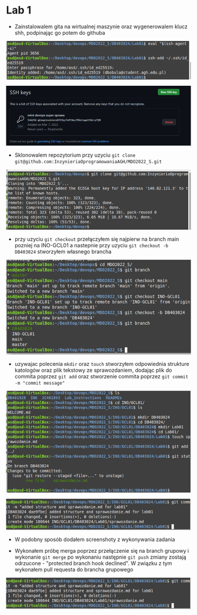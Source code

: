 # Lab 1

- Zainstalowalem gita na wirtualnej maszynie oraz wygenerowalem klucz shh, podpinając go potem do githuba

![](VirtualBoxVM_U7DHpX7lYo.png)

![](opera_MSTi3kfqnU.png)

- Sklonowalem repozytorium przy uzyciu `git clone git@github.com:InzynieriaOprogramowaniaAGH/MDO2022_S.git`

![](VirtualBoxVM_Nkj6SsqgQ1.png)

- przy uzyciu `git checkout` przełączyłem się najpierw na branch main pozniej na INO-GCL01 a nastepnie przy uzyciu `git checkout -b DB403024` stworzyłem własnego brancha

![](VirtualBoxVM_3th42lEckS.png)

- uzywajac polecenia `mkdir` oraz `touch` stworzyłem odpowiednia strukture katologów oraz plik tekstowy ze sprawozdaniem, dodając plik do commita poprzez `git add` oraz stworzenie commita poprzez `git commit -m "commit message"`

![](VirtualBoxVM_h9sQ0Ds1pw.png)

![](VirtualBoxVM_qe01CaJ3Bc.png)

- W podobny sposób dodałem screenshoty z wykonywania zadania

- Wykonałem próbę merga poprzez przełączenie się na branch grupowy i wykonanie `git merge` po wykonaniu następnie `git push` zmiany zostają odrzucone - "protected branch hook declined". W związku z tym wykonałem pull requesta do brancha grupowego

![](VirtualBoxVM_qe01CaJ3Bc.png)



